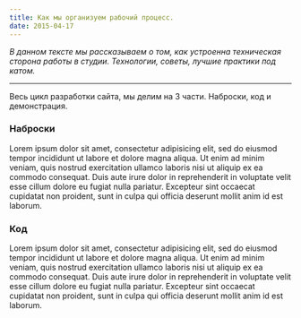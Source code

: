 ```yaml
---
title: Как мы организуем рабочий процесс.
date: 2015-04-17
---
```


<em>В данном тексте мы рассказываем о том, как устроенна техническая сторона 
работы в студии. Технологии, советы, лучшие практики под катом. </em>

<hr>

Весь цикл разработки сайта, мы делим на 3 части. Наброски, код и демонстрация.

### Наброски

Lorem ipsum dolor sit amet, consectetur adipisicing elit, sed do eiusmod
tempor incididunt ut labore et dolore magna aliqua. Ut enim ad minim veniam,
quis nostrud exercitation ullamco laboris nisi ut aliquip ex ea commodo
consequat. Duis aute irure dolor in reprehenderit in voluptate velit esse
cillum dolore eu fugiat nulla pariatur. Excepteur sint occaecat cupidatat non
proident, sunt in culpa qui officia deserunt mollit anim id est laborum.

<script src="https://gist.github.com/bjsmth/b3be9a3d4390db4155f4.js"></script>
    
### Код

Lorem ipsum dolor sit amet, consectetur adipisicing elit, sed do eiusmod
tempor incididunt ut labore et dolore magna aliqua. Ut enim ad minim veniam,
quis nostrud exercitation ullamco laboris nisi ut aliquip ex ea commodo
consequat. Duis aute irure dolor in reprehenderit in voluptate velit esse
cillum dolore eu fugiat nulla pariatur. Excepteur sint occaecat cupidatat non
proident, sunt in culpa qui officia deserunt mollit anim id est laborum.


<script src="https://gist.github.com/bjsmth/fded767331333bfe845c.js"></script>